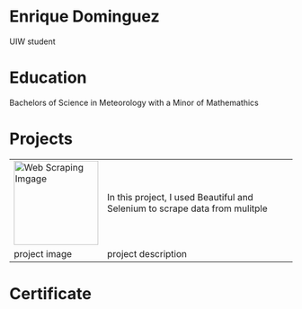 # Enrique Dominguez
UIW student 

# Education
Bachelors of Science in Meteorology with a Minor of Mathemathics 



<h1> Projects</h1>
<table>
  <td> <img scr = 'sample_image.png' alt = "Web Scraping Imgage" width = "150"> </td>
  <td> In this project, I used Beautiful and Selenium to scrape data from mulitple 
  

<tr>
<td> project image </td> <td> project description</td>
</tr>

</table>

# Certificate
